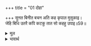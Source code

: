 +++
title = "01 दोहा"

+++
सुनत बिनीत बचन अति कह कृपाल मुसुकाइ।  
जेहि बिधि उतरै कपि कटकु तात सो कहहु उपाइ॥59॥  

<details><summary>मूल</summary>

सुनत बिनीत बचन अति कह कृपाल मुसुकाइ।  
जेहि बिधि उतरै कपि कटकु तात सो कहहु उपाइ॥59॥  
</details>

<details><summary>भावार्थ</summary>

समुद्र के अत्यन्त विनीत वचन सुनकर कृपालु श्री रामजी ने मुस्कुराकर कहा- हे तात! जिस प्रकार वानरों की सेना पार उतर जाए, वह उपाय बताओ॥59॥  
</details>



